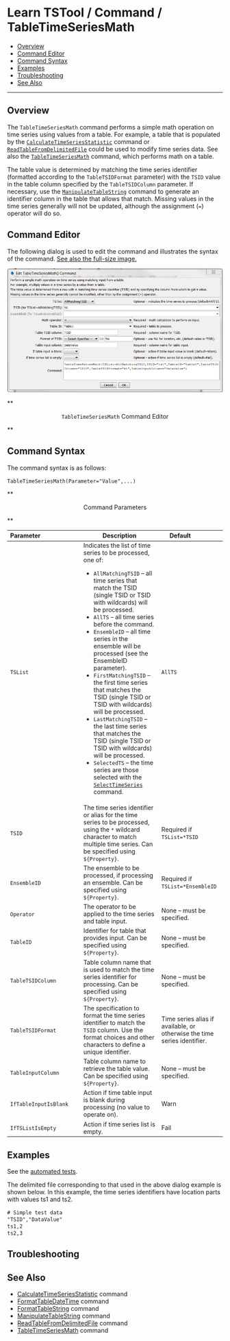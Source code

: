 # Learn TSTool / Command / TableTimeSeriesMath #

* [Overview](#overview)
* [Command Editor](#command-editor)
* [Command Syntax](#command-syntax)
* [Examples](#examples)
* [Troubleshooting](#troubleshooting)
* [See Also](#see-also)

-------------------------

## Overview ##

The `TableTimeSeriesMath` command performs a simple math operation on time series using values from a table.
For example, a table that is populated by the
[`CalculateTimeSeriesStatistic`](../CalculateTimeSeriesStatistic/CalculateTimeSeriesStatistic) command or
[`ReadTableFromDelimitedFile`](../ReadTableFromDelimitedFile/ReadTableFromDelimitedFile)
could be used to modify time series data.
See also the [`TableTimeSeriesMath`](../TableTimeSeriesMath/TableTimeSeriesMath) command, which performs math on a table.
	
The table value is determined by matching the time series identifier
(formatted according to the `TableTSIDFormat` parameter) with the `TSID`
value in the table column specified by the `TableTSIDColumn` parameter.
If necessary, use the [`ManipulateTableString`](../ManipulateTableString/ManipulateTableString)
command to generate an identifier column in the table that allows that match.
Missing values in the time series generally will not be updated, although the assignment (`=`) operator will do so.

## Command Editor ##

The following dialog is used to edit the command and illustrates the syntax of the command.
<a href="../TableTimeSeriesMath.png">See also the full-size image.</a>

![TableTimeSeriesMath](TableTimeSeriesMath.png)

**<p style="text-align: center;">
`TableTimeSeriesMath` Command Editor
</p>**

## Command Syntax ##

The command syntax is as follows:

```text
TableTimeSeriesMath(Parameter="Value",...)
```
**<p style="text-align: center;">
Command Parameters
</p>**

| **Parameter**&nbsp;&nbsp;&nbsp;&nbsp;&nbsp;&nbsp;&nbsp;&nbsp;&nbsp;&nbsp;&nbsp;&nbsp;&nbsp;&nbsp;&nbsp;&nbsp;&nbsp;&nbsp;&nbsp;&nbsp;&nbsp;&nbsp;&nbsp; | **Description** | **Default**&nbsp;&nbsp;&nbsp;&nbsp;&nbsp;&nbsp;&nbsp;&nbsp;&nbsp;&nbsp;&nbsp;&nbsp;&nbsp; |
| --------------|-----------------|----------------- |
| `TSList`|Indicates the list of time series to be processed, one of:<br><ul><li>`AllMatchingTSID` – all time series that match the TSID (single TSID or TSID with wildcards) will be processed.</li><li>`AllTS` – all time series before the command.</li><li>`EnsembleID` – all time series in the ensemble will be processed (see the EnsembleID parameter).</li><li>`FirstMatchingTSID` – the first time series that matches the TSID (single TSID or TSID with wildcards) will be processed.</li><li>`LastMatchingTSID` – the last time series that matches the TSID (single TSID or TSID with wildcards) will be processed.</li><li>`SelectedTS` – the time series are those selected with the [`SelectTimeSeries`](../SelectTimeSeries/SelectTimeSeries) command.</li></ul> | `AllTS` |
| `TSID`|The time series identifier or alias for the time series to be processed, using the `*` wildcard character to match multiple time series.  Can be specified using `${Property}`.|Required if `TSList=*TSID`|
| `EnsembleID`|The ensemble to be processed, if processing an ensemble. Can be specified using `${Property}`.|Required if `TSList=*EnsembleID`|
|`Operator`|The operator to be applied to the time series and table input.|None – must be specified.|
|`TableID`|Identifier for table that provides input.  Can be specified using `${Property}`.|None – must be specified.|
|`TableTSIDColumn`|Table column name that is used to match the time series identifier for processing.  Can be specified using `${Property}`.|None – must be specified.|
|`TableTSIDFormat`|The specification to format the time series identifier to match the `TSID` column.  Use the format choices and other characters to define a unique identifier.|Time series alias if available, or otherwise the time series identifier.|
|`TableInputColumn`|Table column name to retrieve the table value.  Can be specified using `${Property}`.|None – must be specified.|
|`IfTableInputIsBlank`|Action if time table input is blank during processing (no value to operate on).|Warn|
|`IfTSListIsEmpty`|Action if time series list is empty.|Fail|

## Examples ##

See the [automated tests](https://github.com/OpenWaterFoundation/cdss-app-tstool-test/tree/master/test/regression/commands/general/TableTimeSeriesMath).

The delimited file corresponding to that used in the above dialog example is shown below.
In this example, the time series identifiers have location parts with values ts1 and ts2.

```
# Simple test data
"TSID","DataValue"
ts1,2
ts2,3
```

## Troubleshooting ##

## See Also ##

* [CalculateTimeSeriesStatistic](../CalculateTimeSeriesStatistic/CalculateTimeSeriesStatistic) command
* [FormatTableDateTime](../FormatTableDateTime/FormatDateTime) command
* [FormatTableString](../FormatTableString/FormatTableString) command
* [ManipulateTableString](../ManipulateTableString/ManipulateTableString) command
* [ReadTableFromDelimitedFile](../ReadTableFromDelimitedFile/ReadTableFromDelimitedFile) command
* [TableTimeSeriesMath](../TableTimeSeriesMath/TableTimeSeriesMath) command
